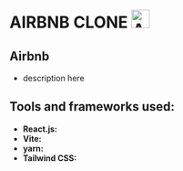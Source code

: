 # AIRBNB CLONE <a href="https://emoji.gg/emoji/4560-airbnb"><img src="https://cdn3.emoji.gg/emojis/4560-airbnb.png" width="32px" height="32px" alt="Airbnb"></a>

## Airbnb 

- description here 

## Tools and frameworks used:

- **React.js:**
- **Vite:**
- **yarn:**
- **Tailwind CSS:**
